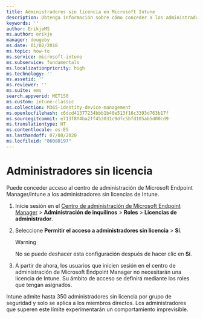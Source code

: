 ```yaml
---
title: Administradores sin licencia en Microsoft Intune
description: Obtenga información sobre cómo conceder a los administradores sin licencia permiso para acceder a Intune.
keywords: ''
author: ErikjeMS
ms.author: erikje
manager: dougeby
ms.date: 01/02/2018
ms.topic: how-to
ms.service: microsoft-intune
ms.subservice: fundamentals
ms.localizationpriority: high
ms.technology: ''
ms.assetid: ''
ms.reviewer: ''
ms.suite: ems
search.appverid: MET150
ms.custom: intune-classic
ms.collection: M365-identity-device-management
ms.openlocfilehash: c6dcd41377234bbb1b40e513f16c3393d763b17f
ms.sourcegitcommit: e713f8f4ba2ff453031c9dfc5bfd105ab5d00cd9
ms.translationtype: HT
ms.contentlocale: es-ES
ms.lasthandoff: 07/08/2020
ms.locfileid: "86088197"
---
```

# <a name="unlicensed-admins"></a>Administradores sin licencia

Puede conceder acceso al centro de administración de Microsoft Endpoint Manager/Intune a los administradores sin licencias de Intune.

1. Inicie sesión en el [Centro de administración de Microsoft Endpoint Manager](https://go.microsoft.com/fwlink/?linkid=2109431) > **Administración de inquilinos** > **Roles** > **Licencias de administrador**.
2. Seleccione **Permitir el acceso a administradores sin licencia** > **Sí**.
    >[!WARNING]
    >No se puede deshacer esta configuración después de hacer clic en **Sí**.

3. A partir de ahora, los usuarios que inicien sesión en el centro de administración de Microsoft Endpoint Manager no necesitarán una licencia de Intune. Su ámbito de acceso se definirá mediante los roles que tengan asignados.

Intune admite hasta 350 administradores sin licencia por grupo de seguridad y solo se aplica a los miembros directos. Los administradores que superen este límite experimentarán un comportamiento imprevisible.





